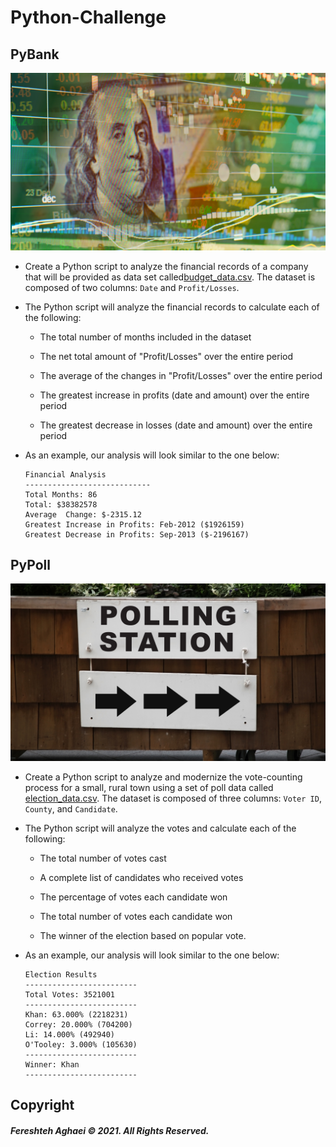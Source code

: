 # Python-Challenge


## PyBank

![](Images/revenue-per-lead.png)

* Create a Python script to analyze the financial records of a company that will be provided as data set called[budget_data.csv](PyBank/Resources/budget_data.csv). The dataset is composed of two columns: `Date` and `Profit/Losses`. 

* The Python script will analyze the financial records to calculate each of the following:

  * The total number of months included in the dataset

  * The net total amount of "Profit/Losses" over the entire period

  * The average of the changes in "Profit/Losses" over the entire period

  * The greatest increase in profits (date and amount) over the entire period

  * The greatest decrease in losses (date and amount) over the entire period

* As an example, our analysis will look similar to the one below:

  ```text
  Financial Analysis
  ----------------------------
  Total Months: 86
  Total: $38382578
  Average  Change: $-2315.12
  Greatest Increase in Profits: Feb-2012 ($1926159)
  Greatest Decrease in Profits: Sep-2013 ($-2196167)
  ```

  


## PyPoll

![](Images/Vote_counting.png)

* Create a Python script to analyze and modernize the vote-counting process for a small, rural town using a set of poll data called [election_data.csv](PyPoll/Resources/election_data.csv). The dataset is composed of three columns: `Voter ID`, `County`, and `Candidate`. 

* The Python script will analyze the votes and calculate each of the following:

  * The total number of votes cast

  * A complete list of candidates who received votes

  * The percentage of votes each candidate won

  * The total number of votes each candidate won

  * The winner of the election based on popular vote.

* As an example, our analysis will look similar to the one below:

  ```text
  Election Results
  -------------------------
  Total Votes: 3521001
  -------------------------
  Khan: 63.000% (2218231)
  Correy: 20.000% (704200)
  Li: 14.000% (492940)
  O'Tooley: 3.000% (105630)
  -------------------------
  Winner: Khan
  -------------------------
  ```



## Copyright

##### Fereshteh Aghaei © 2021. All Rights Reserved.